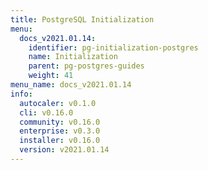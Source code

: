 ```yaml
---
title: PostgreSQL Initialization
menu:
  docs_v2021.01.14:
    identifier: pg-initialization-postgres
    name: Initialization
    parent: pg-postgres-guides
    weight: 41
menu_name: docs_v2021.01.14
info:
  autocaler: v0.1.0
  cli: v0.16.0
  community: v0.16.0
  enterprise: v0.3.0
  installer: v0.16.0
  version: v2021.01.14
---
```


